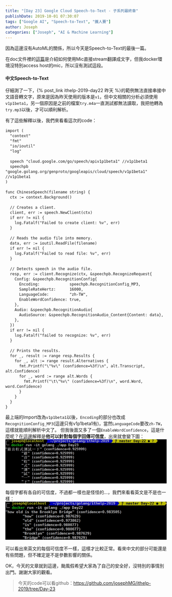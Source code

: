 ```yaml
---
title: "[Day 23] Google Cloud Speech-to-Text - 子系列最終章"
publishDate: 2019-10-01 07:30:07
tags: ["Google AI", "Speech-to-Text", "鐵人賽"]
author: Joseph
categories: ["Joseph", "AI & Machine Learning"]
---
```

因為這邊沒有AutoML的關係，所以今天是Speech-to-Text的最後一篇。

在doc文件裡的[這篇](https://cloud.google.com/speech-to-text/docs/streaming-recognize?authuser=1)是介紹如何使用Mic直接stream翻譯成文字，但我docker環境沒特別access host的mic，所以沒有測試這段。

#### 中文Speech-to-Text
仔細測了一下，{% post_link ithelp-2019-day22 昨天 %}的範例無法直接串接中文語音轉文字，原來是因為昨天使用的版本是`v1`，但中文相關的分析必須使用`v1p1beta1`，另一個原因是之前的檔案`try.m4a`一直測試都無法讀取，我把他轉為`try.mp3`以後，才可以順利解析。
<!-- more -->

有了這些解釋以後，我們來看看這次的code：
```golang
import (
  "context"
  "fmt"
  "io/ioutil"
  "log"

  speech "cloud.google.com/go/speech/apiv1p1beta1" //v1p1beta1
  speechpb "google.golang.org/genproto/googleapis/cloud/speech/v1p1beta1" //v1p1beta1
)

func ChineseSpeech(filename string) {
  ctx := context.Background()

  // Creates a client.
  client, err := speech.NewClient(ctx)
  if err != nil {
    log.Fatalf("Failed to create client: %v", err)
  }

  // Reads the audio file into memory.
  data, err := ioutil.ReadFile(filename)
  if err != nil {
    log.Fatalf("Failed to read file: %v", err)
  }

  // Detects speech in the audio file.
  resp, err := client.Recognize(ctx, &speechpb.RecognizeRequest{
    Config: &speechpb.RecognitionConfig{
      Encoding:             speechpb.RecognitionConfig_MP3,
      SampleRateHertz:      16000,
      LanguageCode:         "zh-TW",
      EnableWordConfidence: true,
    },
    Audio: &speechpb.RecognitionAudio{
      AudioSource: &speechpb.RecognitionAudio_Content{Content: data},
    },
  })
  if err != nil {
    log.Fatalf("failed to recognize: %v", err)
  }

  // Prints the results.
  for _, result := range resp.Results {
    for _, alt := range result.Alternatives {
      fmt.Printf("\"%v\" (confidence=%3f)\n", alt.Transcript, alt.Confidence)
      for _, word := range alt.Words {
        fmt.Printf("\t\"%v\" (confidence=%3f)\n", word.Word, word.Confidence)
      }
    }
  }
}
```

最上端的Import改為`v1p1beta1`以後，`Encoding`的部分也改成`RecognitionConfig_MP3`(這邊只有v1p1beta1有)，當然`LanguageCode`要改`zh-TW`，這樣就能順利解析中文了。
但我後面又多了一個`EnableWordConfidence`，這是什麼呢？在[這邊](https://cloud.google.com/speech-to-text/docs/word-confidence?authuser=1)解釋是**他可以針對每個字回傳可信度**，出來就會變下圖：
![output](output.jpg)

每個字都有各自的可信度，不過都一樣也是怪怪的...，我們來看看英文是不是也一樣：
![output](output2.jpg)

可以看出來英文的每個可信度不一樣，這樣才比較正常。看來中文的部分可能還是有些問題，但不確定是不是參數影響的關係。

OK，今天的文章就到這邊，颱風假希望大家為了自己的安全好，沒特別的事情別出門。謝謝大家的觀看。

> 今天的code可以看github：https://github.com/josephMG/ithelp-2019/tree/Day-23
